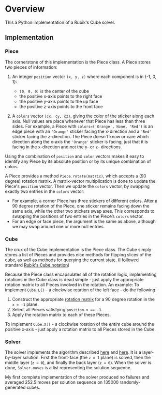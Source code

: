 # Overview

This a Python implementation of a Rubik's Cube solver.
 
## Implementation

### Piece

The cornerstone of this implementation is the Piece class. A Piece stores two pieces of information:

1. An integer `position` vector `(x, y, z)` where each component is in {-1, 0, 1}:
	- `(0, 0, 0)` is the center of the cube
	- the positive x-axis points to the right face
	- the positive y-axis points to the up face
	- the positive z-axis points to the front face

2. A `colors` vector `(cx, cy, cz)`, giving the color of the sticker along each axis. Null values are place whenever that Piece has less than three sides. For example, a Piece with `colors=('Orange', None, 'Red')` is an edge piece with an `'Orange'` sticker facing the x-direction and a `'Red'` sticker facing the z-direction. The Piece doesn't know or care which direction along the x-axis the `'Orange'` sticker is facing, just that it is facing in the x-direction and not the y- or z- directions.

Using the combination of `position` and `color` vectors makes it easy to identify any Piece by its absolute position or by its unique combination of colors.

A Piece provides a method `Piece.rotate(matrix)`, which accepts a (90 degree) rotation matrix. A matrix-vector multiplication is done to update the Piece's `position` vector. Then we update the `colors` vector, by swapping exactly two entries in the `colors` vector:

- For example, a corner Piece has three stickers of different colors. After a 90 degree rotation of the Piece, one sticker remains facing down the same axis, while the other two stickers swap axes. This corresponds to swapping the positions of two entries in the Piece’s `colors` vector.
- For an edge or face piece, the argument is the same as above, although we may swap around one or more null entries.

### Cube

The crux of the Cube implementation is the Piece class. The Cube simply stores a list of Pieces and provides nice methods for flipping slices of the cube, as well as methods for querying the current state. (I followed standard [Rubik's Cube notation](http://ruwix.com/the-rubiks-cube/notation/))

Because the Piece class encapsulates all of the rotation logic, implementing rotations in the Cube class is dead simple - just apply the appropriate rotation matrix to all Pieces involved in the rotation. An example: To implement `Cube.L()` - a clockwise rotation of the left face - do the following:

1. Construct the appropriate [rotation matrix](http://en.wikipedia.org/wiki/Rotation_matrix) for a 90 degree rotation in the `x = -1` plane.
2. Select all Pieces satisfying `position.x == -1`.
3. Apply the rotation matrix to each of these Pieces.

To implement `Cube.X()` - a clockwise rotation of the *entire* cube around the positive x-axis - just apply a rotation matrix to all Pieces stored in the Cube.

### Solver

The solver implements the algorithm described [here](http://peter.stillhq.com/jasmine/rubikscubesolution.html) and [here](http://www.chessandpoker.com/rubiks-cube-solution.html). It is a layer-by-layer solution. First the front-face (the `z = 1` plane) is solved, then the middle layer (`z = 0`), and finally the back layer (`z = 0`). When the solver is done, `Solver.moves` is a list representing the solution sequence.

My first complete implementation of the solver produced no failures and averaged 252.5 moves per solution sequence on 135000 randomly-generated cubes.
